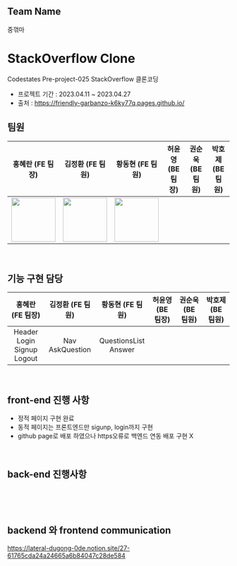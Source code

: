 ## Team Name 
중꺾마 

# StackOverflow Clone

Codestates Pre-project-025 StackOverflow 클론코딩
- 프로젝트 기간 : 2023.04.11 ~ 2023.04.27
- 출처 : https://friendly-garbanzo-k6ky77q.pages.github.io/

## 팀원

|홍혜란 (FE 팀장)|김정환 (FE 팀원)|황동현 (FE 팀원)|허윤영 (BE 팀장)|권순욱 (BE 팀원)|박호제 (BE 팀원)|
|:-:|:-:|:-:|:-:|:-:|:-:|
|<img src="https://user-images.githubusercontent.com/120001350/234785065-fa894d42-4ccb-499b-958c-78d87529343b.PNG" width="100px" height="100px">|<img src="https://user-images.githubusercontent.com/120001350/234782174-41123ac8-db79-4958-a426-271af789027d.png" width="100px" height="100px">|<img src="https://user-images.githubusercontent.com/120001350/234785857-8599604e-089c-40e1-8421-135eb2897a17.png" width="100px" height="100px">||||

<br>

## 기능 구현 담당

|홍혜란 (FE 팀장)|김정환 (FE 팀원)|황동현 (FE 팀원)|허윤영 (BE 팀장)|권순욱 (BE 팀원)|박호제 (BE 팀원)|
|:-:|:-:|:-:|:-:|:-:|:-:|
|Header <br/> Login <br/> Signup <br/> Logout <br/>| Nav <br/> AskQuestion <br/>|QuestionsList <br/> Answer <br/>||||

<br>

## front-end 진행 사항

- 정적 페이지 구현 완료 
- 동적 페이지는 프론트엔드만 sigunp, login까지 구현 
- github page로 배포 하였으나 https오류로 백엔드 연동 배포 구현 X

<br>

## back-end 진행사항

<br><br><br>

## backend 와 frontend communication

https://lateral-dugong-0de.notion.site/27-61765cda24a24665a6b84047c28de584
